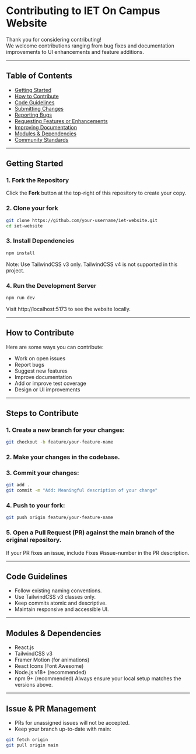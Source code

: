 # Contributing to IET On Campus Website

Thank you for considering contributing!  
We welcome contributions ranging from bug fixes and documentation improvements to UI enhancements and feature additions.

---

## Table of Contents

- [Getting Started](#-getting-started)
- [How to Contribute](#-how-to-contribute)
- [Code Guidelines](#-code-guidelines)
- [Submitting Changes](#-submitting-changes)
- [Reporting Bugs](#-reporting-bugs)
- [Requesting Features or Enhancements](#-requesting-features-or-enhancements)
- [Improving Documentation](#-improving-documentation)
- [Modules & Dependencies](#-modules--dependencies)
- [Community Standards](#-community-standards)

---

## Getting Started

### 1. Fork the Repository

Click the **Fork** button at the top-right of this repository to create your copy.

### 2. Clone your fork

```bash
git clone https://github.com/your-username/iet-website.git
cd iet-website
```

### 3. Install Dependencies

```bash
npm install
```
Note: Use TailwindCSS v3 only. TailwindCSS v4 is not supported in this project.

### 4. Run the Development Server
```bash
npm run dev
```
Visit http://localhost:5173 to see the website locally.

---

## How to Contribute

Here are some ways you can contribute:

- Work on open issues
- Report bugs
- Suggest new features
- Improve documentation
- Add or improve test coverage
- Design or UI improvements

---

## Steps to Contribute

### 1. Create a new branch for your changes:
```bash
git checkout -b feature/your-feature-name
```
### 2. Make your changes in the codebase.
### 3. Commit your changes:
```bash
git add .
git commit -m "Add: Meaningful description of your change"
```
### 4. Push to your fork:
```bash
git push origin feature/your-feature-name
```
### 5. Open a Pull Request (PR) against the main branch of the original repository.
If your PR fixes an issue, include Fixes #issue-number in the PR description.

---

## Code Guidelines
- Follow existing naming conventions.
- Use TailwindCSS v3 classes only.
- Keep commits atomic and descriptive.
- Maintain responsive and accessible UI.

---

## Modules & Dependencies
- React.js
- TailwindCSS v3
- Framer Motion (for animations)
- React Icons (Font Awesome)
- Node.js v18+ (recommended)
- npm 9+ (recommended)
Always ensure your local setup matches the versions above.

---

## Issue & PR Management
- PRs for unassigned issues will not be accepted.
- Keep your branch up-to-date with main:
```bash
git fetch origin
git pull origin main
```
